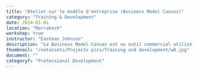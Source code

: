 ```yaml
---
title: "Atelier sur le modèle d'entreprise (Business Model Canvas)"
category: "Training & Development"
date: 2024-01-01
location: "Marrakech"
workshop: true
instructor: "Eastman Johnson"
description: "Le Business Model Canvas est un outil commercial utilisé pour visualiser tous les éléments nécessaires au démarrage d'une entreprise, y compris les clients, la voie d'accès au marché, la proposition de valeur et le financement. Cet atelier présente le Business Model Canvas et montre aux participants comment l'appliquer à leurs propres entreprises et organisations. Les participants discutent de ce que c'est et l'appliquent à plusieurs entreprises afin de déterminer si ce modèle serait utile pour l'entreprise en question. L'atelier permet aux participants d'envisager leur entreprise sous un angle nouveau, ce qui stimule la créativité et les nouvelles idées."
thumbnail: "/notassets/Projects pics/Training and development/w8.jpg"
document: ""
categoryf: "Professional Development"
---
```

